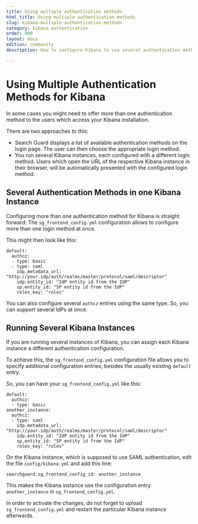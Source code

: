```yaml
---
title: Using multiple authentication methods
html_title: Using multiple authentication methods
slug: kibana-multiple-authentication-methods
category: kibana-authentication
order: 900
layout: docs
edition: community
description: How to configure Kibana to use several authentication methods

---
```

<!---
Copyright 2020 floragunn GmbH
-->

# Using Multiple Authentication Methods for Kibana

In some cases you might need to offer more than one authentication method to the users which access your Kibana installation.

There are two approaches to this:

* Search Guard displays a list of available authentication methods on the login page. The user can then choose the appropriate login method.
* You run several Kibana instances, each configured with a different login method. Users which open the URL of the respective Kibana instance in their browser, will be automatically presented with the configured login method.

## Several Authentication Methods in one Kibana Instance

Configuring more than one authentication method for Kibana is straight forward: The  `sg_frontend_config.yml` configuration allows to configure more than one login method at once. 

This might then look like this:

```
default:
  authcz:
  - type: basic
  - type: saml
    idp.metadata_url: "http://your.idp/auth/realms/master/protocol/saml/descriptor"
    idp.entity_id: "IdP entity id from the IdP"
    sp.entity_id: "SP entity id from the IdP"
    roles_key: "roles"    
```

<!-- todo: example screenshot -->

You can also configure several `authcz` entries using the same type. So, you can support several IdPs at once.

## Running Several Kibana Instances

If you are running several instances of Kibana, you can assign each Kibana instance a different authentication configuration. 

To achieve this, the `sg_frontend_config.yml` configuration file allows you to specify additional configuration entries, besides the usually existing `default` entry.

So, you can have your `sg_frontend_config.yml` like this:

```
default:
  authcz:
  - type: basic
another_instance:
  authcz:  
  - type: saml
    idp.metadata_url: "http://your.idp/auth/realms/master/protocol/saml/descriptor"
    idp.entity_id: "IdP entity id from the IdP"
    sp.entity_id: "SP entity id from the IdP"
    roles_key: "roles"    
```

On the Kibana instance, which is supposed to use SAML authentication, edit the file `config/kibana.yml` and add this line:

```
searchguard.sg_frontend_config_id: another_instance
```

This makes the Kibana instance use the configuration entry `another_instance` in  `sg_frontend_config.yml`.

In order to activate the changes, do not forget to upload `sg_frontend_config.yml` and restart the particular Kibana instance afterwards. 

